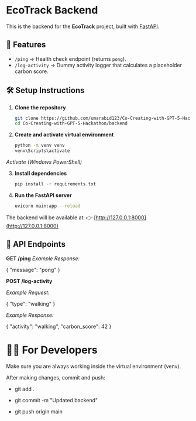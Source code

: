 # EcoTrack Backend

This is the backend for the **EcoTrack** project, built with [FastAPI](https://fastapi.tiangolo.com/).

## 🚀 Features

- `/ping` → Health check endpoint (returns `pong`).
- `/log-activity` → Dummy activity logger that calculates a placeholder carbon score.

## 🛠️ Setup Instructions

1. **Clone the repository**
   ```bash
   git clone https://github.com/umarabid123/Co-Creating-with-GPT-5-Hackathon.git
   cd Co-Creating-with-GPT-5-Hackathon/backend
2. **Create and activate virtual environment**

    ```bash
    python -m venv venv
    venv\Scripts\activate
*Activate (Windows PowerShell)*

3. **Install dependencies**
    ```bash
    pip install -r requirements.txt
4. **Run the FastAPI server**
    ```bash
    uvicorn main:app --reload

The backend will be available at:
👉 [http://127.0.0.1:8000](http://127.0.0.1:8000)


## 📖 API Endpoints

**GET /ping**
*Example Response:*

{
  "message": "pong"
}

**POST /log-activity**

*Example Request:*

{
  "type": "walking"
}

*Example Response:*

{
  "activity": "walking",
  "carbon_score": 42
}

# 👩‍💻 For Developers

Make sure you are always working inside the virtual environment (venv).

After making changes, commit and push:

- git add .

- git commit -m "Updated backend"

- git push origin main
